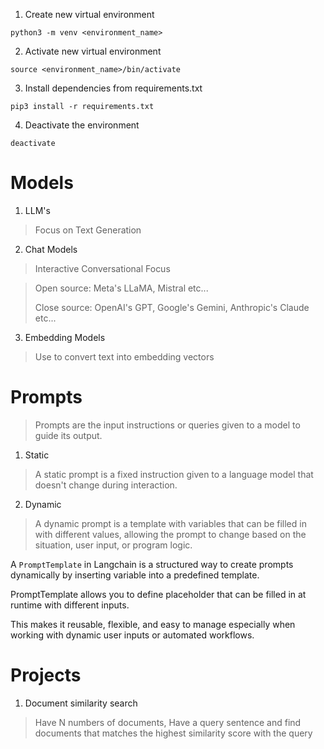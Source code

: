 1. Create new virtual environment

```shell
python3 -m venv <environment_name>
```

2. Activate new virtual environment

```shell
source <environment_name>/bin/activate
```

3. Install dependencies from requirements.txt

```shell
pip3 install -r requirements.txt
```

4. Deactivate the environment

```shell
deactivate
```

# Models

1. LLM's
> Focus on Text Generation

2. Chat Models
> Interactive Conversational Focus

> Open source: Meta's LLaMA, Mistral etc...
> 
> Close source: OpenAI's GPT, Google's Gemini, Anthropic's Claude etc...

3. Embedding Models
> Use to convert text into embedding vectors

# Prompts

> Prompts are the input instructions or queries given to a model to guide its output.

1. Static
> A static prompt is a fixed instruction given to a language model that doesn't change during interaction.
2. Dynamic
> A dynamic prompt is a template with variables that can be filled in with different values, allowing the prompt to change based on the situation, user input, or program logic.


A `PromptTemplate` in Langchain is a structured way to create prompts dynamically by inserting variable into a predefined template.

PromptTemplate allows you to define placeholder that can be filled in at runtime with different inputs.

This makes it reusable, flexible, and easy to manage especially when working with dynamic user inputs or automated workflows.

# Projects

1. Document similarity search
> Have N numbers of documents, Have a query sentence and find documents that matches the highest similarity score with the query 

